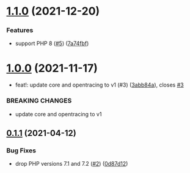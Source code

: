# [1.1.0](https://github.com/auxmoney/OpentracingBundle-HttplugBundle/compare/v1.0.0...v1.1.0) (2021-12-20)


### Features

* support PHP 8 ([#5](https://github.com/auxmoney/OpentracingBundle-HttplugBundle/issues/5)) ([7a74fbf](https://github.com/auxmoney/OpentracingBundle-HttplugBundle/commit/7a74fbfe0e4b720a5c83e10ac09042cf8956646b))

# [1.0.0](https://github.com/auxmoney/OpentracingBundle-HttplugBundle/compare/v0.1.1...v1.0.0) (2021-11-17)


* feat!: update core and opentracing to v1 (#3) ([3abb84a](https://github.com/auxmoney/OpentracingBundle-HttplugBundle/commit/3abb84a39c99c78f45b5f17546f93cba3d6bf536)), closes [#3](https://github.com/auxmoney/OpentracingBundle-HttplugBundle/issues/3)


### BREAKING CHANGES

* update core and opentracing to v1

## [0.1.1](https://github.com/auxmoney/OpentracingBundle-HttplugBundle/compare/v0.1.0...v0.1.1) (2021-04-12)


### Bug Fixes

* drop PHP versions 7.1 and 7.2 ([#2](https://github.com/auxmoney/OpentracingBundle-HttplugBundle/issues/2)) ([0d87d12](https://github.com/auxmoney/OpentracingBundle-HttplugBundle/commit/0d87d125b8f97368137bc24cbd35d2b2a47ee326))
